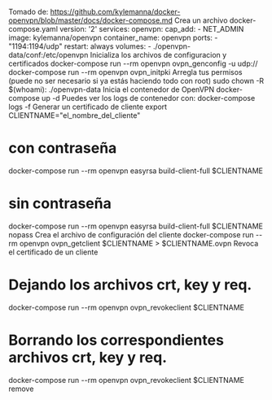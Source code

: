 Tomado de: https://github.com/kylemanna/docker-openvpn/blob/master/docs/docker-compose.md
Crea un archivo docker-compose.yaml
version: '2'
services:
  openvpn:
    cap_add:
     - NET_ADMIN
    image: kylemanna/openvpn
    container_name: openvpn
    ports:
     - "1194:1194/udp"
    restart: always
    volumes:
     - ./openvpn-data/conf:/etc/openvpn
Inicializa los archivos de configuracion y certificados
docker-compose run --rm openvpn ovpn_genconfig -u udp://<IP-DE-TU-SERVIDOR>
docker-compose run --rm openvpn ovpn_initpki
Arregla tus permisos (puede no ser necesario si ya estás haciendo todo con root)
sudo chown -R $(whoami): ./openvpn-data
Inicia el contenedor de OpenVPN
docker-compose up -d
Puedes ver los logs de contenedor con:
docker-compose logs -f
Generar un certificado de cliente
export CLIENTNAME="el_nombre_del_cliente"
# con contraseña
docker-compose run --rm openvpn easyrsa build-client-full $CLIENTNAME
# sin contraseña
docker-compose run --rm openvpn easyrsa build-client-full $CLIENTNAME nopass
Crea el archivo de configuración del cliente
docker-compose run --rm openvpn ovpn_getclient $CLIENTNAME > $CLIENTNAME.ovpn
Revoca el certificado de un cliente
# Dejando los archivos crt, key y req.
docker-compose run --rm openvpn ovpn_revokeclient $CLIENTNAME
# Borrando los correspondientes archivos crt, key y req.
docker-compose run --rm openvpn ovpn_revokeclient $CLIENTNAME remove